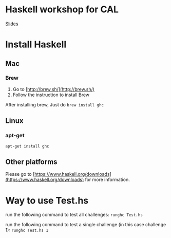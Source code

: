 # Haskell workshop for CAL
[Slides](https://docs.google.com/presentation/d/1SdPJRyJE2ux75ZBH_iuGdew-t3oUT2GzeeKuSiKhJ_Q/edit?usp=sharing)

# Install Haskell
## Mac
### Brew
1. Go to [http://brew.sh/](http://brew.sh/)
1. Follow the instruction to install Brew

After installing brew, Just do ```brew install ghc```

## Linux
### apt-get
```apt-get install ghc```

## Other platforms
Please go to [https://www.haskell.org/downloads](https://www.haskell.org/downloads) for more information.

# Way to use Test.hs
run the following command to test all challenges:
```runghc Test.hs```

run the following command to test a single challenge (in this case challenge 1):
```runghc Test.hs 1```
